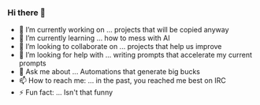 ### Hi there 👋

- 🔭 I’m currently working on ... projects that will be copied anyway
- 🌱 I’m currently learning ... how to mess with AI
- 👯 I’m looking to collaborate on ... projects that help us improve
- 🤔 I’m looking for help with ... writing prompts that accelerate my current prompts
- 💬 Ask me about ... Automations that generate big bucks
- 📫 How to reach me: ... in the past, you reached me best on IRC
- ⚡ Fun fact: ... Isn't that funny
